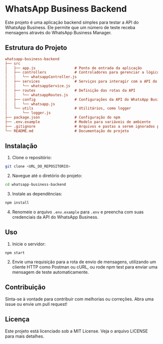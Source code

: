 # WhatsApp Business Backend

Este projeto é uma aplicação backend simples para testar a API do WhatsApp Business. Ele permite que um número de teste receba mensagens através do WhatsApp Business Manager.

## Estrutura do Projeto

```ini
whatsapp-business-backend
├── src
│   ├── app.js                  # Ponto de entrada da aplicação
│   ├── controllers             # Controladores para gerenciar a lógica de negócios
│   │   └── whatsappController.js
│   ├── services                # Serviços para interagir com a API do WhatsApp Business
│   │   └── whatsappService.js
│   ├── routes                  # Definição das rotas da API
│   │   └── whatsappRoutes.js
│   ├── config                  # Configurações da API do WhatsApp Business
│   │   └── whatsapp.js
│   └── utils                   # Utilitários, como logger
│       └── logger.js
├── package.json                # Configuração do npm
├── .env.example                # Modelo para variáveis de ambiente
├── .gitignore                  # Arquivos e pastas a serem ignorados pelo Git
└── README.md                   # Documentação do projeto
```

## Instalação

1. Clone o repositório:

```sh
git clone <URL_DO_REPOSITORIO>
```

2. Navegue até o diretório do projeto:

```sh
cd whatsapp-business-backend
```

3. Instale as dependências:

```sh
npm install
```

4. Renomeie o arquivo `.env.example` para `.env` e preencha com suas credenciais da API do WhatsApp Business.

## Uso

1. Inicie o servidor:

```text
npm start
```

2. Envie uma requisição para a rota de envio de mensagens, utilizando um cliente HTTP como Postman ou cURL, ou rode npm test para enviar uma mensagem de teste automaticamente.

## Contribuição

Sinta-se à vontade para contribuir com melhorias ou correções. Abra uma issue ou envie um pull request!

## Licença

Este projeto está licenciado sob a MIT License. Veja o arquivo LICENSE para mais detalhes.